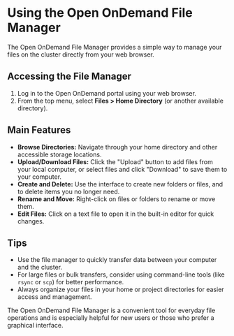 # Using the Open OnDemand File Manager

The Open OnDemand File Manager provides a simple way to manage your files on the cluster directly from your web browser.

## Accessing the File Manager

1. Log in to the Open OnDemand portal using your web browser.
2. From the top menu, select **Files > Home Directory** (or another available directory).

## Main Features

- **Browse Directories:** Navigate through your home directory and other accessible storage locations.
- **Upload/Download Files:** Click the "Upload" button to add files from your local computer, or select files and click "Download" to save them to your computer.
- **Create and Delete:** Use the interface to create new folders or files, and to delete items you no longer need.
- **Rename and Move:** Right-click on files or folders to rename or move them.
- **Edit Files:** Click on a text file to open it in the built-in editor for quick changes.

## Tips

- Use the file manager to quickly transfer data between your computer and the cluster.
- For large files or bulk transfers, consider using command-line tools (like `rsync` or `scp`) for better performance. <!-- TODO mention globus -->
- Always organize your files in your home or project directories for easier access and management.

The Open OnDemand File Manager is a convenient tool for everyday file operations and is especially helpful for new users or those who prefer a graphical interface.


<!-- TODO needs some pictures for this page -->